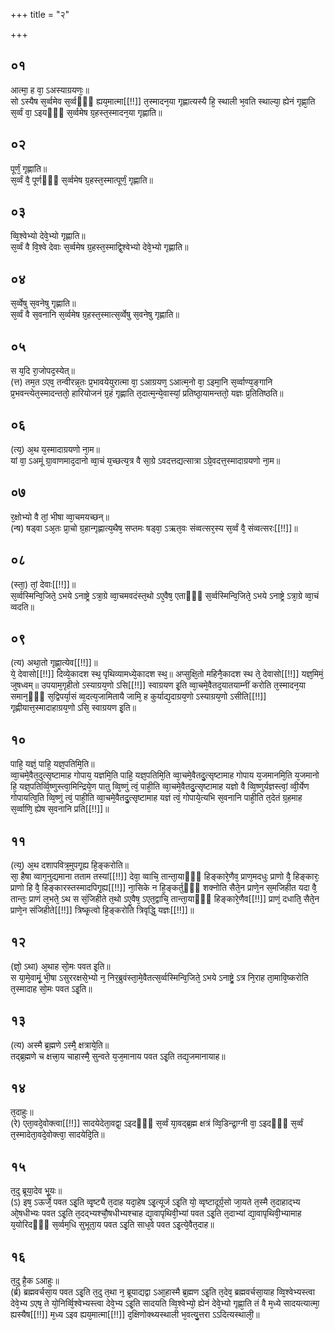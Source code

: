 +++
title = "२"

+++
## ०१
आत्मा᳘ ह वा᳘ ऽअस्याग्रयणः᳘॥  
सो ऽस्यैष स᳘र्व्वमेव स᳘र्व्वᳫँ᳭ ह्यय᳘मात्मा[[!!]] त᳘स्मादन᳘या गृह्णात्यस्यै हि᳘ स्थाली भ᳘वति स्थाल्या᳘ ह्येनं गृह्णा᳘ति स᳘र्व्वं वा᳘ ऽइयᳫँ᳭ स᳘र्व्वमेष ग्र᳘हस्त᳘स्मादन᳘या गृह्णाति॥  
## ०२
पूर्णं᳘ गृह्णाति॥  
स᳘र्व्वं वै᳘ पूर्णᳫँ᳭ स᳘र्व्वमेष ग्र᳘हस्त᳘स्मात्पूर्णं᳘ गृह्णाति॥  
## ०३
व्वि᳘श्वेभ्यो देवे᳘भ्यो गृह्णाति॥  
स᳘र्व्वं वै वि᳘श्वे देवाः स᳘र्व्वमेष ग्र᳘हस्त᳘स्माद्वि᳘श्वेभ्यो देवे᳘भ्यो गृह्णाति॥  
## ०४
स᳘र्व्वेषु स᳘वनेषु गृह्णाति॥  
स᳘र्व्वं वै स᳘वनानि स᳘र्व्वमेष ग्र᳘हस्त᳘स्मात्स᳘र्व्वेषु स᳘वनेषु गृह्णाति॥  
## ०५
स य᳘दि रा᳘जोपद᳘स्येत्॥  
(त्त) तम᳘त ऽएव᳘ तन्वीरन्न᳘तः प्र᳘भावयेयुरात्मा वा᳘ ऽआग्रयण᳘ ऽआत्म᳘नो वा᳘ ऽइमा᳘नि स᳘र्व्वाण्य᳘ङ्गानि प्र᳘भवन्त्येत᳘स्मादन्ततो᳘ हारियोजनं ग्र᳘हं गृह्णाति त᳘दात्म᳘न्ये᳘वास्यां᳘ प्रतिष्ठा᳘यामन्ततो᳘ यज्ञः प्र᳘तितिष्ठति॥  
## ०६
(त्य᳘) अ᳘थ य᳘स्मादाग्रयणो ना᳘म॥  
यां वा᳘ ऽअमूं ग्रा᳘वाणमाद᳘दानो व्वा᳘चं य᳘च्छत्य᳘त्र वै सा᳘ग्रे ऽवदत्तद्यत्सात्रा ऽग्रे᳘वदत्त᳘स्मादाग्रयणो ना᳘म॥  
## ०७
र᳘क्षोभ्यो वै तां᳘ भीषा व्वा᳘चमयच्छन्॥  
(न्ष) षड्वा ऽअ᳘तः प्रा᳘चो ग्र᳘हान्गृह्णात्य᳘थैष᳘ सप्तमः षड्वा᳘ ऽऋत᳘वः संव्वत्सर᳘स्य स᳘र्व्वं वै᳘ संव्वत्सरः[[!!]]॥  
## ०८
(स्ता᳘) तां᳘ देवाः[[!!]]॥  
स᳘र्व्वस्मिन्वि᳘जिते᳘ ऽभये ऽनाष्ट्रे ऽत्रा᳘ग्रे व्वा᳘चमवदंस्त᳘थो ऽए᳘वैष᳘ एताᳫँ᳭ स᳘र्व्वस्मिन्वि᳘जिते᳘ ऽभये ऽनाष्ट्रे ऽत्रा᳘ग्रे व्वा᳘चं व्वदति॥  
## ०९
(त्य) अथा᳘तो गृह्णा᳘त्येव[[!!]]॥  
ये᳘ देवासो[[!!]] दिव्ये᳘कादश स्थ᳘ पृथिव्यामध्ये᳘कादश स्थ᳘॥ अप्सुक्षि᳘तो महिनै᳘कादश स्थ ते᳘ देवासो[[!!]] यज्ञ᳘मिमं᳘ जुषध्वम्॥ उपयाम᳘गृहीतो ऽस्याग्रय᳘णो ऽसि[[!!]] स्वाग्रयण इ᳘ति व्वा᳘चमे᳘वैतद᳘यातयाम्नीं करोति त᳘स्मादन᳘या समान᳘ᳫँ᳘ स᳘द्विपर्या᳘सं व्व᳘दत्य᳘जामितायै जामि᳘ ह कुर्याद्य᳘दाग्रय᳘णो ऽस्याग्रय᳘णो ऽसीति[[!!]] गृह्णीयात्त᳘स्मादाहाग्रय᳘णो ऽसि᳘ स्वाग्रयण इ᳘ति॥  
## १०
पाहि᳘ यज्ञं᳘ पाहि᳘ यज्ञ᳘पतिमि᳘ति॥  
व्वा᳘चमे᳘वैत᳘दुत्सृष्टामाह गोपाय᳘ यज्ञमि᳘ति पाहि᳘ यज्ञ᳘पतिमि᳘ति व्वा᳘चमे᳘वैतदु᳘त्सृष्टामाह गोपाय य᳘जमानमि᳘ति य᳘जमानो हि᳘ यज्ञ᳘पतिर्व्वि᳘ष्णुस्त्वा᳘मिन्द्रिये᳘ण पातु व्वि᳘ष्णुं त्वं᳘ पाही᳘ति व्वा᳘चमे᳘वैतदु᳘त्सृष्टामाह यज्ञो वै व्वि᳘ष्णुर्यज्ञस्त्वां᳘ व्वी᳘र्येण गोपायत्वि᳘ति व्वि᳘ष्णुं त्वं᳘ पाही᳘ति व्वा᳘चमे᳘वैतदु᳘त्सृष्टामाह यज्ञं त्वं᳘ गोपाये᳘त्यभि स᳘वनानि पाही᳘ति त᳘देतं ग्र᳘हमाह स᳘र्व्वाणि᳘ ह्येष स᳘वनानि प्रति[[!!]]॥  
## ११
(त्य᳘) अ᳘थ दशापवित्र᳘मुपगृ᳘ह्य हि᳘ङ्करोति॥  
सा᳘ हैषा व्वाग᳘नुद्यमाना तताम तस्यां[[!!]] देवा᳘ व्वाचि᳘ तान्ता᳘याᳫँ᳭ हिङ्कारे᳘णैव᳘ प्राण᳘मदधुः प्राणो वै᳘ हिङ्कारः᳘ प्राणो हि वै᳘ हिङ्कारस्तस्मादपिगृ᳘ह्य[[!!]] ना᳘सिके न हि᳘ङ्कर्तुᳫँ᳭ शक्नोति सैते᳘न प्राणे᳘न स᳘मजिहीत यदा वै᳘ तान्तः᳘ प्राणं ल᳘भते᳘ ऽथ स सं᳘जिहीते त᳘थो ऽए᳘वैष᳘ ऽएत᳘द्वाचि᳘ तान्ता᳘याᳫँ᳭ हिङ्कारे᳘णैव[[!!]] प्राणं᳘ दधाति᳘ सैते᳘न प्राणे᳘न संजिहीते[[!!]] त्रिष्कृ᳘त्वो हि᳘ङ्करोति त्रिवृद्धि᳘ यज्ञः[[!!]]॥  
## १२
(ज्ञो᳘ ऽथा) अ᳘थाह सो᳘मः पवत इ᳘ति॥  
स या᳘मे᳘वामूं᳘ भी᳘षा ऽसुररक्षसे᳘भ्यो न᳘ निर᳘ब्रुवंस्ता᳘मे᳘वैतत्स᳘र्व्वस्मिन्वि᳘जिते᳘ ऽभये ऽनाष्ट्रे᳘ ऽत्र नि᳘राह ता᳘मावि᳘ष्करोति त᳘स्मादाह सो᳘मः पवत ऽइ᳘ति॥  
## १३
(त्य) अस्मै ब्र᳘ह्मणे ऽस्मै᳘ क्षत्राये᳘ति॥  
तद्ब्र᳘ह्मणे च क्षत्त्रा᳘य चाहास्मै᳘ सुन्वते य᳘ज᳘मानाय पवत ऽइ᳘ति तद्य᳘जमानायाह॥  
## १४
त᳘दाहुः॥  
(रे) एता᳘वदे᳘वोक्त्वा[[!!]] सादयेदेता᳘वद्वा᳘ ऽइदᳫँ᳭ स᳘र्व्वं या᳘वद्ब्र᳘ह्म क्षत्रं व्वि᳘डिन्द्रा᳘ग्नी वा᳘ ऽइदᳫँ᳭ स᳘र्व्वं त᳘स्मादेता᳘वदे᳘वोक्त्वा᳘ सादयेदि᳘ति॥  
## १५
त᳘दु ब्रूया᳘देव भू᳘यः॥  
(ऽ) इष᳘ ऽऊर्जे᳘ पवत ऽइ᳘ति व्वृ᳘ष्ट्यै त᳘दाह यदा᳘हेष ऽइ᳘त्यूर्ज ऽइ᳘ति यो᳘ व्वृष्टादूर्ग्र᳘सो जा᳘यते त᳘स्मै त᳘दाहाद्भ्य ओ᳘षधीभ्यः पवत ऽइ᳘ति त᳘दद्भ्यश्चौ᳘षधीभ्यश्चाह द्या᳘वापृथिवी᳘भ्यां पवत ऽइ᳘ति त᳘दाभ्यां द्या᳘वापृथिवी᳘भ्यामाह य᳘योरिदᳫँ᳭ स᳘र्व्वम᳘धि सुभूता᳘य पवत ऽइ᳘ति साध᳘वे पवत ऽइ᳘त्ये᳘वैत᳘दाह॥  
## १६
त᳘दु है᳘क ऽआहुः॥  
(र्ब्र) ब्रह्मवर्चसा᳘य पवत ऽइ᳘ति त᳘दु त᳘था न᳘ ब्रूयाद्यद्वा ऽआ᳘हास्मै ब्र᳘ह्मण ऽइ᳘ति त᳘देव᳘ ब्रह्मवर्चसा᳘याह व्वि᳘श्वेभ्यस्त्वा देवे᳘भ्य ऽएष᳘ ते यो᳘निर्व्वि᳘श्वेभ्यस्त्वा देवे᳘भ्य ऽइ᳘ति सादयति व्वि᳘श्वेभ्यो᳘ ह्येनं देवे᳘भ्यो गृह्णा᳘ति तं वै म᳘ध्ये सादयत्यात्मा᳘ ह्यस्यैष[[!!]] म᳘ध्य ऽइव ह्यय᳘मात्मा[[!!]] द᳘क्षिणोक्थ्यस्थाली भ᳘वत्यु᳘त्तरा ऽऽदित्यस्थाली᳘॥  
